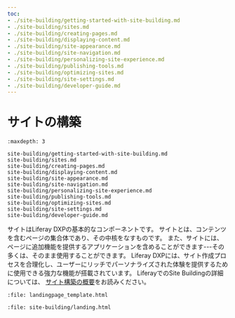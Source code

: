 ```yaml
---
toc:
- ./site-building/getting-started-with-site-building.md
- ./site-building/sites.md
- ./site-building/creating-pages.md
- ./site-building/displaying-content.md
- ./site-building/site-appearance.md
- ./site-building/site-navigation.md
- ./site-building/personalizing-site-experience.md
- ./site-building/publishing-tools.md
- ./site-building/optimizing-sites.md
- ./site-building/site-settings.md
- ./site-building/developer-guide.md
---
```

# サイトの構築

```{toctree}
:maxdepth: 3

site-building/getting-started-with-site-building.md
site-building/sites.md
site-building/creating-pages.md
site-building/displaying-content.md
site-building/site-appearance.md
site-building/site-navigation.md
site-building/personalizing-site-experience.md
site-building/publishing-tools.md
site-building/optimizing-sites.md
site-building/site-settings.md
site-building/developer-guide.md
```

サイトはLiferay DXPの基本的なコンポーネントです。 サイトとは、コンテンツを含むページの集合体であり、その中核をなすものです。 また、サイトには、ページに追加機能を提供するアプリケーションを含めることができます---その多くは、そのまま使用することができます。 Liferay DXPには、サイト作成プロセスを合理化し、ユーザーにリッチでパーソナライズされた体験を提供するために使用できる強力な機能が搭載されています。 LiferayでのSite Buildingの詳細については、 [サイト構築の概要](./site-building/getting-started-with-site-building.md)をお読みください。

```{raw} html
:file: landingpage_template.html
```

```{raw} html
:file: site-building/landing.html
```
